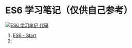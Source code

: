 # ES6 学习笔记（仅供自己参考）

[![`ES6` 学习笔记 代码](https://img.shields.io/badge/%E4%BB%A3%E7%A0%81%E8%AF%A6%E6%83%85%E8%A7%81%E6%88%91%E7%9A%84github-%E7%82%B9%E6%88%91-blue.svg)](https://github.com/LbhFront-end/ES6)

1. [ES6 - Start ](./ES6-Start.md)
2. 

